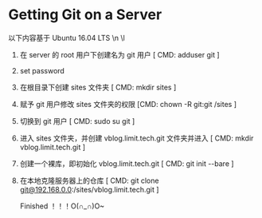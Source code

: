 # Getting Git on a Server

以下内容基于 Ubuntu 16.04 LTS \n \l

1. 在 server 的 root 用户下创建名为 git 用户 [ CMD: adduser git ]
2. set password
3. 在根目录下创建 sites 文件夹 [ CMD: mkdir sites ]
4. 赋予 git 用户修改 sites 文件夹的权限  [CMD: chown -R git:git /sites ]
5. 切换到 git 用户 [ CMD: sudo su git ]
6. 进入 sites 文件夹，并创建 vblog.limit.tech.git 文件夹并进入 [ CMD: mkdir vblog.limit.tech.git ]
7. 创建一个裸库，即初始化 vblog.limit.tech.git [ CMD: git init --bare ]
9. 在本地克隆服务器上的仓库 [ CMD: git clone git@192.168.0.0:/sites/vblog.limit.tech.git ]

   Finished ！！！O(∩_∩)O~

